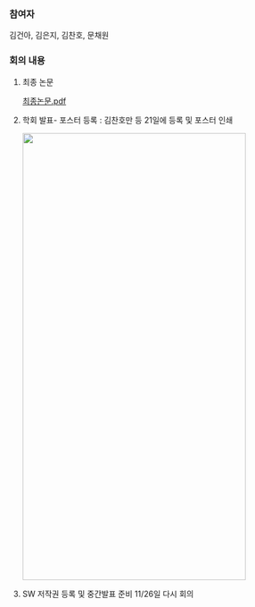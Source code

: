 ### 참여자

김건아, 김은지, 김찬호, 문채원

### 회의 내용

1. 최종 논문
   
    [최종논문.pdf](https://github.com/coolho1129/Metaverse-Background-Research/files/13466060/default.pdf)

2. 학회 발표- 포스터
    등록 : 김찬호만 등
    21일에 등록 및 포스터 인쇄

   <img src="https://github.com/coolho1129/Metaverse-Background-Research/assets/111948424/8b7a68e4-abd7-47f7-a5b3-464e019686fc" width="400" height="800">

3. SW 저작권 등록 및 중간발표 준비
    11/26일 다시 회의
